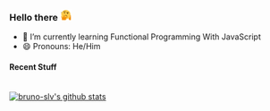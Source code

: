 ### Hello there  <img src="giphy-unscreen.gif" width="20px" margin-left="5px">
 
- 🌱 I’m currently learning Functional Programming With JavaScript 
- 😄 Pronouns: He/Him

#### Recent Stuff
\
[![bruno-slv's github stats](https://github-readme-stats.vercel.app/api?username=bruno-slv)](https://github.com/bruno-slv/github-readme-stats)
